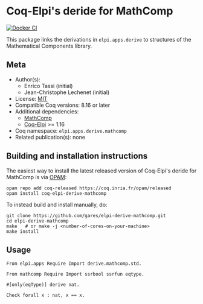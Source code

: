 <!---
This file was generated from `meta.yml`, please do not edit manually.
Follow the instructions on https://github.com/coq-community/templates to regenerate.
--->
# Coq-Elpi's deride for MathComp

[![Docker CI][docker-action-shield]][docker-action-link]

[docker-action-shield]: https://github.com/gares/elpi-derive-mathcomp/workflows/Docker%20CI/badge.svg?branch=master
[docker-action-link]: https://github.com/gares/elpi-derive-mathcomp/actions?query=workflow:"Docker%20CI"




This package links the derivations in `elpi.apps.derive` to
structures of the Mathematical Components library.

## Meta

- Author(s):
  - Enrico Tassi (initial)
  - Jean-Christophe Lechenet (initial)
- License: [MIT](LICENSE)
- Compatible Coq versions: 8.16 or later
- Additional dependencies:
  - [MathComp](https://math-comp.github.io)
  - [Coq-Elpi](https://github.com/LPCIC/coq-elpi) >= 1.16
- Coq namespace: `elpi.apps.derive.mathcomp`
- Related publication(s): none

## Building and installation instructions

The easiest way to install the latest released version of Coq-Elpi's deride for MathComp
is via [OPAM](https://opam.ocaml.org/doc/Install.html):

```shell
opam repo add coq-released https://coq.inria.fr/opam/released
opam install coq-elpi-derive-mathcomp
```

To instead build and install manually, do:

``` shell
git clone https://github.com/gares/elpi-derive-mathcomp.git
cd elpi-derive-mathcomp
make   # or make -j <number-of-cores-on-your-machine> 
make install
```


## Usage

```coq
From elpi.apps Require Import derive.mathcomp.std.

From mathcomp Require Import ssrbool ssrfun eqtype.

#[only(eqType)] derive nat.

Check forall x : nat, x == x.
```
